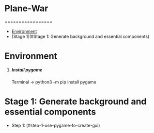 # Plane-War
=================

   * [Environment](#environment)<br>
   * [Stage 1](#Stage 1: Generate background and essential components)<br>

# Environment

1. ##### Install pygame
    Terminal -> python3 -m pip install pygame

# Stage 1: Generate background and essential components
* Step 1: (#step-1-use-pygame-to-create-gui)<br>
